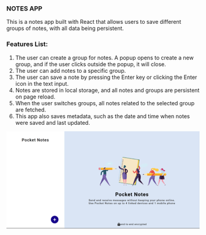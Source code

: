 ### NOTES APP
This is a notes app built with React that allows users to save different groups of notes, with all data being persistent.

### Features List:

1. The user can create a group for notes. A popup opens to create a new group, and if the user clicks outside the popup, it will close.
2. The user can add notes to a specific group.
3. The user can save a note by pressing the Enter key or clicking the Enter icon in the text input.
4. Notes are stored in local storage, and all notes and groups are persistent on page reload.
5. When the user switches groups, all notes related to the selected group are fetched.
6. This app also saves metadata, such as the date and time when notes were saved and last updated.

![Alt text](https://github.com/rajsingh-19/Notes-App/blob/6ec21a0bbe77b03d3ef2d3e2c191391e2e7ad434/Screenshot%20(85).png)


   
